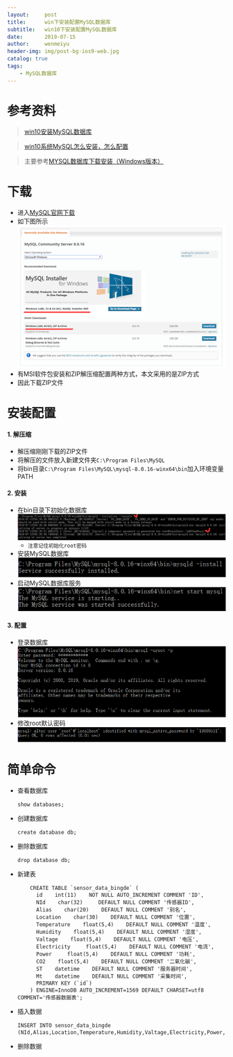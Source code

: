 ```yaml
---
layout:     post
title:      win下安装配置MySQL数据库
subtitle:   win10下安装配置MySQL数据库
date:       2019-07-15
author:     wenmeiyu
header-img: img/post-bg-ios9-web.jpg
catalog: true
tags:
    - MySQL数据库
---
```


# 参考资料

>[win10安装MySQL数据库](https://blog.csdn.net/qq_34889607/article/details/80613028)

>[win10系统MySQL怎么安装，怎么配置](https://jingyan.baidu.com/article/f96699bb105477894e3c1b04.html)

>主要参考[MYSQL数据库下载安装（Windows版本）](https://blog.csdn.net/ring300/article/details/80432534)

# 下载

- 进入[MySQL官网下载](https://dev.mysql.com/downloads)
- 如下图所示 ![mysql](https://raw.githubusercontent.com/wenmeiyu/wenmeiyu.github.io/master/_posts/image/mysql-1.png)
- 有MSI软件包安装和ZIP解压缩配置两种方式，本文采用的是ZIP方式
- 因此下载ZIP文件

# 安装配置

#### 1. 解压缩

- 解压缩刚刚下载的ZIP文件
- 将解压的文件放入新建文件夹`C:\Program Files\MySQL`
- 将bin目录`C:\Program Files\MySQL\mysql-8.0.16-winx64\bin`加入环境变量PATH

#### 2. 安装

- 在bin目录下初始化数据库 ![mysql](https://raw.githubusercontent.com/wenmeiyu/wenmeiyu.github.io/master/_posts/image/mysql-2.png)
	- `注意记住初始化root密码`
- 安装MySQL数据库 ![mysql](https://raw.githubusercontent.com/wenmeiyu/wenmeiyu.github.io/master/_posts/image/mysql-3.png)
- 启动MySQL数据库服务 ![mysql](https://raw.githubusercontent.com/wenmeiyu/wenmeiyu.github.io/master/_posts/image/mysql-4.png)

#### 3. 配置

- 登录数据库 ![mysql](https://raw.githubusercontent.com/wenmeiyu/wenmeiyu.github.io/master/_posts/image/mysql-5.png)
- 修改root默认密码 ![mysql](https://raw.githubusercontent.com/wenmeiyu/wenmeiyu.github.io/master/_posts/image/mysql-6.png)

# 简单命令

- 查看数据库
	```
	show databases;
	```
- 创建数据库
	```
	create database db;
	```
- 删除数据库
	```
	drop database db;
	```
- 新建表
	```
		CREATE TABLE `sensor_data_bingde` (
          id    int(11)    NOT NULL AUTO_INCREMENT COMMENT 'ID',
          NId    char(32)     DEFAULT NULL COMMENT '传感器ID',
          Alias    char(20)    DEFAULT NULL COMMENT '别名', 
          Location    char(30)    DEFAULT NULL COMMENT '位置',
          Temperature    float(5,4)    DEFAULT NULL COMMENT '温度',
          Humidity    float(5,4)    DEFAULT NULL COMMENT '湿度',
          Valtage    float(5,4)    DEFAULT NULL COMMENT '电压',
          Electricity     float(5,4)    DEFAULT NULL COMMENT '电流',
          Power     float(5,4)    DEFAULT NULL COMMENT '功耗',
          CO2    float(5,4)    DEFAULT NULL COMMENT '二氧化碳',
          ST    datetime    DEFAULT NULL COMMENT '服务器时间',
          Mt    datetime    DEFAULT NULL COMMENT '采集时间',
          PRIMARY KEY (`id`)
        ) ENGINE=InnoDB AUTO_INCREMENT=1569 DEFAULT CHARSET=utf8 COMMENT='传感器数据表';

	```
- 插入数据
	```
	INSERT INTO sensor_data_bingde (NId,Alias,Location,Temperature,Humidity,Valtage,Electricity,Power,CO2,ST,Mt)VALUES();
	```
- 删除数据
